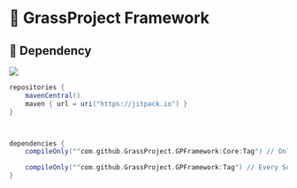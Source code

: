 # 🌱 GrassProject Framework

## 📮 Dependency

[![](https://jitpack.io/v/GrassProject/GPFramework.svg)](https://jitpack.io/#GrassProject/GPFramework)

```gradle
repositories {
    mavenCentral()
    maven { url = uri("https://jitpack.io") }
}



dependencies {
    compileOnly(""com.github.GrassProject.GPFramework:Core:Tag") // Only Framework API

    compileOnly(""com.github.GrassProject.GPFramework:Tag") // Every Source of Framework
}
```
